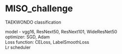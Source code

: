 # MISO_challenge
TAEKWONDO classification

model - vgg16, ResNext50, ResNext101, WideResNet50  
optimizer: SGD, Adam  
Loss function: CELoss, LabelSmoothLoss  
Lr scheduler  

